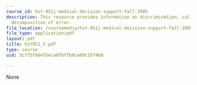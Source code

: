 ```yaml
---
course_id: hst-951j-medical-decision-support-fall-2005
description: This resource provides information on discrimination, calibration and
  decomposition of error.
file_location: /coursemedia/hst-951j-medical-decision-support-fall-2005/3cff5fb64fbeca8fbffb9ca89c5574b0_hst951_5.pdf
file_type: application/pdf
layout: pdf
title: hst951_5.pdf
type: course
uid: 3cff5fb64fbeca8fbffb9ca89c5574b0

---
```

None